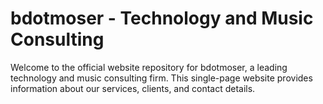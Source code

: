 # bdotmoser - Technology and Music Consulting

Welcome to the official website repository for bdotmoser, a leading technology and music consulting firm. This single-page website provides information about our services, clients, and contact details.

